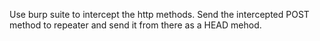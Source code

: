 Use burp suite to intercept the http methods. Send the intercepted POST method to repeater and send it from there as a HEAD mehod.